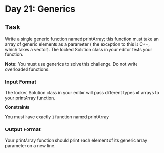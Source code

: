 # Day 21: Generics
## Task
Write a single generic function named printArray; this function must take an array of generic elements as a parameter (
the exception to this is C++, which takes a vector). The locked Solution class in your editor tests your function.

**Note:** You must use generics to solve this challenge. Do not write overloaded functions.

### Input Format

The locked Solution class in your editor will pass different types of arrays to your printArray function.

**Constraints**

You must have exactly `1` function named printArray. 

### Output Format

Your printArray function should print each element of its generic array parameter on a new line.
